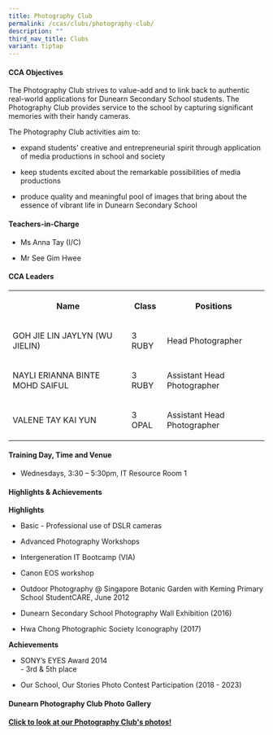 ```yaml
---
title: Photography Club
permalink: /ccas/clubs/photography-club/
description: ""
third_nav_title: Clubs
variant: tiptap
---
```

<h4><strong>CCA Objectives</strong></h4>
<p>The Photography Club strives to value-add and to link back to authentic
real-world applications for Dunearn Secondary School students. The Photography
Club provides service to the school by capturing significant memories with
their handy cameras.</p>
<p>The Photography Club activities aim to:</p>
<ul data-tight="true" class="tight">
<li>
<p>expand students' creative and entrepreneurial spirit through application
of media productions in school and society</p>
</li>
<li>
<p>keep students excited about the remarkable possibilities of media productions</p>
</li>
<li>
<p>produce quality and meaningful pool of images that bring about the essence
of vibrant life in Dunearn Secondary School</p>
</li>
</ul>
<h4><strong>Teachers-in-Charge</strong></h4>
<ul data-tight="true" class="tight">
<li>
<p>Ms Anna Tay (I/C)</p>
</li>
<li>
<p>Mr See Gim Hwee</p>
</li>
</ul>
<h4><strong>CCA Leaders</strong></h4>
<table style="minWidth: 75px">
<colgroup>
<col>
<col>
<col>
</colgroup>
<tbody>
<tr>
<th rowspan="1" colspan="1">
<p>Name</p>
</th>
<th rowspan="1" colspan="1">
<p>Class</p>
</th>
<th rowspan="1" colspan="1">
<p>Positions</p>
</th>
</tr>
<tr>
<td rowspan="1" colspan="1">
<p>GOH JIE LIN JAYLYN (WU JIELIN)</p>
</td>
<td rowspan="1" colspan="1">
<p>3 RUBY</p>
</td>
<td rowspan="1" colspan="1">
<p>Head Photographer</p>
</td>
</tr>
<tr>
<td rowspan="1" colspan="1">
<p>NAYLI ERIANNA BINTE MOHD SAIFUL</p>
</td>
<td rowspan="1" colspan="1">
<p>3 RUBY</p>
</td>
<td rowspan="1" colspan="1">
<p>Assistant Head Photographer</p>
</td>
</tr>
<tr>
<td rowspan="1" colspan="1">
<p>VALENE TAY KAI YUN</p>
</td>
<td rowspan="1" colspan="1">
<p>3 OPAL</p>
</td>
<td rowspan="1" colspan="1">
<p>Assistant Head Photographer</p>
</td>
</tr>
</tbody>
</table>
<h4><strong>Training Day, Time and Venue</strong></h4>
<ul data-tight="true" class="tight">
<li>
<p>Wednesdays, 3:30 – 5:30pm, IT Resource Room 1</p>
</li>
</ul>
<h4><strong>Highlights &amp; Achievements</strong></h4>
<p><strong>Highlights</strong>
</p>
<ul data-tight="true" class="tight">
<li>
<p>Basic - Professional use of DSLR cameras</p>
</li>
<li>
<p>Advanced Photography Workshops</p>
</li>
<li>
<p>Intergeneration IT Bootcamp (VIA)</p>
</li>
<li>
<p>Canon EOS workshop</p>
</li>
<li>
<p>Outdoor Photography @ Singapore Botanic Garden with Keming Primary School&nbsp;StudentCARE,
June 2012</p>
</li>
<li>
<p>Dunearn Secondary School Photography Wall Exhibition (2016)</p>
</li>
<li>
<p>Hwa Chong Photographic Society Iconography (2017)</p>
</li>
</ul>
<p><strong>Achievements</strong>
</p>
<ul data-tight="true" class="tight">
<li>
<p>SONY’s EYES Award 2014
<br>- 3rd &amp; 5th place</p>
</li>
<li>
<p>Our School, Our Stories Photo Contest Participation (2018 - 2023)</p>
</li>
</ul>
<h4>Dunearn Photography Club Photo Gallery</h4>
<h4><a href="https://www.flickr.com/photos/dssphotographyclub/albums" rel="noopener noreferrer" target="_blank">Click to look at our Photography Club's photos!</a></h4>
<p></p>